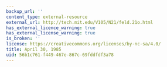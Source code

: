 ```yaml
---
backup_url: ''
content_type: external-resource
external_url: http://tech.mit.edu/V105/N21/feld.21o.html
has_external_licence_warning: true
has_external_license_warning: true
is_broken: ''
license: https://creativecommons.org/licenses/by-nc-sa/4.0/
title: April 30, 1985
uid: 56b1c761-f449-467e-867c-69fddfdf3a78
---
```

